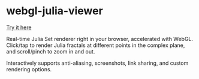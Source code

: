 # webgl-julia-viewer

[Try it here](https://ekzhang.github.io/webgl-julia-viewer/)

Real-time Julia Set renderer right in your browser, accelerated with WebGL. Click/tap to render Julia fractals at different points in the complex plane, and scroll/pinch to zoom in and out.

Interactively supports anti-aliasing, screenshots, link sharing, and custom rendering options.
